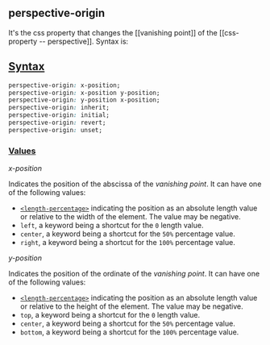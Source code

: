 ## perspective-origin

It's the css property that changes the [[vanishing point]] of the [[css-property -- perspective]]. Syntax is:

## [Syntax](https://developer.mozilla.org/en-US/docs/Web/CSS/perspective-origin#syntax "Permalink to Syntax")

```css
perspective-origin: x-position;
perspective-origin: x-position y-position;
perspective-origin: y-position x-position;
perspective-origin: inherit;
perspective-origin: initial;
perspective-origin: revert;
perspective-origin: unset;
```

### [Values](https://developer.mozilla.org/en-US/docs/Web/CSS/perspective-origin#values "Permalink to Values")

_x-position_

Indicates the position of the abscissa of the _vanishing point_. It can have one of the following values:

-   [`<length-percentage>`](https://developer.mozilla.org/en-US/docs/Web/CSS/length-percentage) indicating the position as an absolute length value or relative to the width of the element. The value may be negative.
-   `left`, a keyword being a shortcut for the `0` length value.
-   `center`, a keyword being a shortcut for the `50%` percentage value.
-   `right`, a keyword being a shortcut for the `100%` percentage value.

_y-position_

Indicates the position of the ordinate of the _vanishing point_. It can have one of the following values:

-   [`<length-percentage>`](https://developer.mozilla.org/en-US/docs/Web/CSS/length-percentage) indicating the position as an absolute length value or relative to the height of the element. The value may be negative.
-   `top`, a keyword being a shortcut for the `0` length value.
-   `center`, a keyword being a shortcut for the `50%` percentage value.
-   `bottom`, a keyword being a shortcut for the `100%` percentage value.